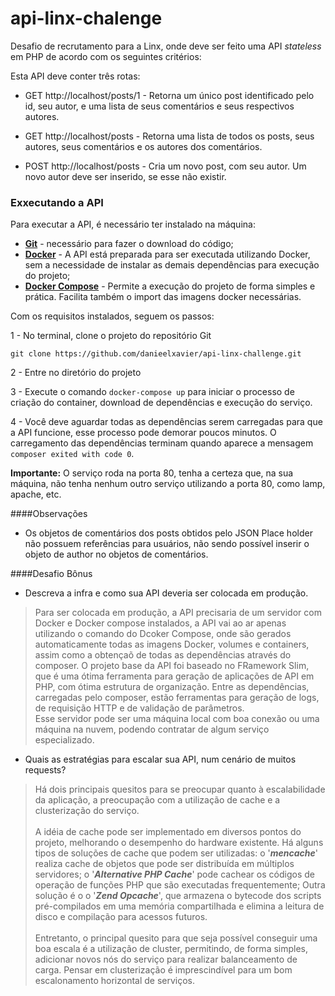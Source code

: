 # api-linx-chalenge

Desafio de recrutamento para a Linx, onde deve ser feito uma API <em>stateless</em> em PHP de acordo com 
os seguintes critérios:
                                     
Esta API deve conter três rotas:
 
- GET http://localhost/posts/1 - Retorna um único post identificado pelo id, seu autor, 
e uma lista de seus comentários e seus respectivos autores.

- GET http://localhost/posts - Retorna uma lista de todos os posts, seus autores, seus 
comentários e os autores dos comentários.

- POST http://localhost/posts - Cria um novo post, com seu autor. Um novo autor deve ser 
inserido, se esse não existir.

### Exxecutando a API

Para executar a API, é necessário ter instalado na máquina:
- [<strong>Git</strong>](https://git-scm.com/) - necessário para fazer o download do código;
- [<strong>Docker</strong>](https://www.docker.com/) - A API está preparada para ser executada 
utilizando Docker, sem a necessidade de instalar as demais dependências para execução do projeto;
- [<strong>Docker Compose</strong>](https://docs.docker.com/compose/) - Permite a execução do 
projeto de forma simples e prática. Facilita também o import das imagens docker necessárias.


Com os requisitos instalados, seguem os passos:

1 - No terminal, clone o projeto do repositório Git
    
    git clone https://github.com/danieelxavier/api-linx-challenge.git

2 - Entre no diretório do projeto

3 - Execute o comando ``docker-compose up`` para iniciar o processo de criação do container,
download de dependências e execução do serviço.

4 - Você deve aguardar todas as dependências serem carregadas para que a API funcione, esse 
processo pode demorar poucos minutos. O carregamento das dependências terminam quando
aparece a mensagem ``composer exited with code 0``.


<strong>Importante:</strong> O serviço roda na porta 80, tenha a certeza que, 
na sua máquina, não tenha nenhum outro serviço utilizando a porta 80, como lamp, apache, etc.


####Observações

- Os objetos de comentários dos posts obtidos pelo JSON Place holder não possuem referências para
usuários, não sendo possível inserir o objeto de author no objetos de comentários.


####Desafio Bônus

- Descreva a infra e como sua API deveria ser colocada em produção.

> Para ser colocada em produção, a API precisaria de um servidor com Docker e Docker compose
 instalados, a API vai ao ar apenas utilizando o comando do Dcoker Compose, onde são gerados 
 automaticamente todas as imagens Docker, volumes e containers, assim como a obtençaõ de todas
 as dependências através do composer. O projeto base da API foi baseado no FRamework Slim, 
 que é uma ótima ferramenta para geração de aplicações de API em PHP, com ótima estrutura de 
 organização. Entre as dependências, carregadas pelo composer, estão ferramentas para geração 
 de logs, de requisição HTTP e de validação de parâmetros.<br> 
 Esse servidor pode ser uma máquina local com boa conexão 
 ou uma máquina na nuvem, podendo contratar de algum serviço especializado. 


- Quais as estratégias para escalar sua API, num cenário de muitos requests?

> Há dois principais quesitos para se preocupar quanto à escalabilidade da aplicação, a 
preocupação com a utilização de cache e a clusterização do serviço.<br><br>
A idéia de cache pode ser implementado em diversos pontos do projeto, melhorando o 
desempenho do hardware existente. Há alguns tipos de soluções de cache que podem ser 
utilizadas: o '<strong><em>mencache</em></strong>' realiza cache de objetos que pode 
ser distribuída em múltiplos servidores; o '<strong><em>Alternative PHP Cache</em></strong>' 
pode cachear os códigos de operação de funções PHP que são executadas frequentemente;
Outra solução é o o '<strong><em>Zend Opcache</em></strong>', que armazena o bytecode 
dos scripts pré-compilados em uma memória compartilhada e elimina a leitura de disco e 
compilação para acessos futuros.<br><br>
Entretanto, o principal quesito para que seja possível conseguir uma boa escala é a utilização
de cluster, permitindo, de forma simples, adicionar novos nós do serviço para realizar 
balanceamento de carga. Pensar em clusterização é imprescindível para um bom escalonamento 
horizontal de serviços.


